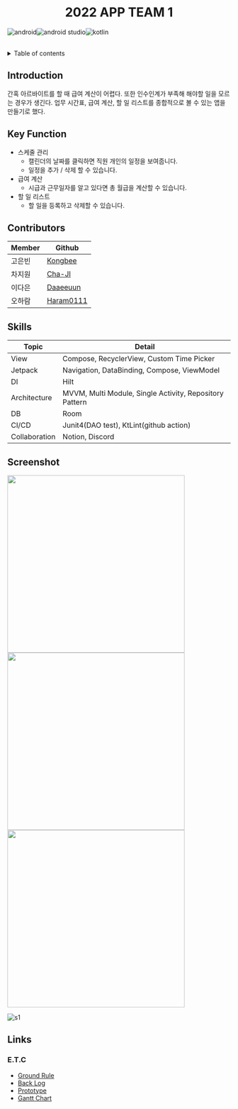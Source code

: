 <h1 align='center'>2022 APP TEAM 1</h1>

![android]![android studio]![kotlin]

<!-- TABLE OF CONTENTS -->
<br>
<details>
  <summary>Table of contents</summary>
  <ol>
      <li><a href="#Introduction">Introduction</a></li>
      <li><a href="#Key-Function">Key Function</a></li>
      <li><a href="#Contributors">Contributors</a></li>
      <li><a href="#Skills">Skills</a></li>
      <li><a href="#Screenshot">Screenshot</a></li>
      <li>
          <a href="#Links">Links</a>
          <ul>
              <li><a href="#E.T.C">E.T.C</a></li>
          </ul>
      </li>
  </ol>
</details>

## Introduction

간혹 아르바이트를 할 때 급여 계산이 어렵다. 또한 인수인계가 부족해 해야할 일을 모르는 경우가 생긴다.
업무 시간표, 급여 계산, 할 일 리스트를 종합적으로 볼 수 있는 앱을 만들기로 했다.

## Key Function

- 스케줄 관리
    - 캘린더의 날짜를 클릭하면 직원 개인의 일정을 보여줍니다.
    - 일정을 추가 / 삭제 할 수 있습니다.
- 급여 계산
    - 시급과 근무일자를 알고 있다면 총 월급을 계산할 수 있습니다.
- 할 일 리스트
    - 할 일을 등록하고 삭제할 수 있습니다.
     
## Contributors

|Member|Github|
|--|--|
|고은빈|[Kongbee]|
|차지원|[Cha-JI]| 
|이다은|[Daaeeuun]|
|오하람|[Haram0111]|

## Skills

|Topic|Detail|
|--|--|
|View| Compose, RecyclerView, Custom Time Picker|
|Jetpack| Navigation, DataBinding, Compose, ViewModel |
|DI| Hilt |
|Architecture| MVVM, Multi Module, Single Activity, Repository Pattern |
|DB| Room |
|CI/CD| Junit4(DAO test), KtLint(github action)|
|Collaboration| Notion, Discord|

## Screenshot

<img src="https://user-images.githubusercontent.com/55696672/186097120-7fa32254-cdf1-4de6-b1be-90c85b204595.png" height=400> <img src="https://user-images.githubusercontent.com/55696672/186097094-c48531fd-ca94-46bc-a3a5-030d9898bf5d.png" height=400> <img src="https://user-images.githubusercontent.com/55696672/186097108-6614fe83-be30-47da-a0e3-48952d1d7444.png" height=400> </br>

![s1]

## Links

### E.T.C
- [Ground Rule]
- [Back Log]
- [Prototype]
- [Gantt Chart]

<!-- 링크 변수 -->
<!-- 깃헙 -->
[Kongbee]: https://github.com/Kongbee
[Cha-Ji]: https://github.com/Cha-Ji
[whdmsco010]: https://github.com/whdmsco010
[Daaeeuun]: https://github.com/Daaeeuun
[Haram0111]: https://github.com/Haram0111

<!-- 뱃지 -->
[android]: https://img.shields.io/badge/Android-3DDC84?style=for-the-badge&logo=android&logoColor=white
[android studio]: https://img.shields.io/badge/Android%20Studio-3DDC84.svg?style=for-the-badge&logo=android-studio&logoColor=white
[kotlin]: https://img.shields.io/badge/kotlin-%230095D5.svg?style=for-the-badge&logo=kotlin&logoColor=white

<!-- 링크 -->
[Quater1]: https://www.miricanvas.com/v/1102pbc
[Prototype]: https://www.figma.com/file/n9CMUsZPC0kjMN1gJfjoqC/%EA%B0%80%EA%B2%8C%EA%B4%80%EB%A6%AC-%EC%95%B1-%ED%94%84%EB%A1%9C%ED%86%A0%ED%83%80%EC%9E%85?node-id=0%3A1
[Gantt Chart]: https://docs.google.com/spreadsheets/d/17JpA3d8q_ztcrVugrHIaxOLDGQdI7LykMAA-UG1ijtk/edit?usp=sharing
[Ground Rule]: https://perpetual-roadway-e83.notion.site/09ba003f24d24f7f96163b45432dc445
[Back Log]:https://perpetual-roadway-e83.notion.site/2bff2301ac984680b3808bce81a4e27d?v=95a6e8d3023b45839b92ad301ae581c3

<!-- Screenshot -->
[s1]: https://user-images.githubusercontent.com/55696672/186097122-bf4001ec-08eb-413a-bf64-1dfa77c2112e.gif
[s2]: https://user-images.githubusercontent.com/55696672/186097094-c48531fd-ca94-46bc-a3a5-030d9898bf5d.png
[s3]: https://user-images.githubusercontent.com/55696672/186097108-6614fe83-be30-47da-a0e3-48952d1d7444.png
[s4]: https://user-images.githubusercontent.com/55696672/186097120-7fa32254-cdf1-4de6-b1be-90c85b204595.png
